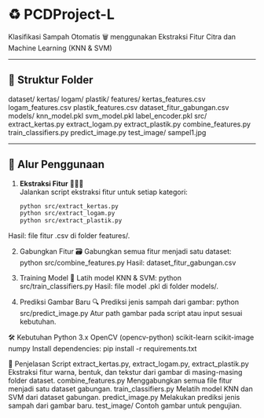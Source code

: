 # ♻️ PCDProject-L

Klasifikasi Sampah Otomatis 🗑️ menggunakan Ekstraksi Fitur Citra dan Machine Learning (KNN & SVM)

---

## 📁 Struktur Folder
dataset/ kertas/ logam/ plastik/ features/ kertas_features.csv logam_features.csv plastik_features.csv dataset_fitur_gabungan.csv models/ knn_model.pkl svm_model.pkl label_encoder.pkl src/ extract_kertas.py extract_logam.py extract_plastik.py combine_features.py train_classifiers.py predict_image.py test_image/ sampel1.jpg

---

## 🚀 Alur Penggunaan

1. **Ekstraksi Fitur** 🎨🔺🧩  
   Jalankan script ekstraksi fitur untuk setiap kategori:
   ```sh
   python src/extract_kertas.py
   python src/extract_logam.py
   python src/extract_plastik.py

Hasil: file fitur .csv di folder features/.

2. Gabungkan Fitur 🗃️
Gabungkan semua fitur menjadi satu dataset:
python src/combine_features.py
Hasil: dataset_fitur_gabungan.csv

3. Training Model 🤖
Latih model KNN & SVM:
python src/train_classifiers.py
Hasil: file model .pkl di folder models/.

4. Prediksi Gambar Baru 🔍
Prediksi jenis sampah dari gambar:
python src/predict_image.py
Atur path gambar pada script atau input sesuai kebutuhan.

🛠️ Kebutuhan
Python 3.x
OpenCV (opencv-python)
scikit-learn
scikit-image
numpy
Install dependencies:
pip install -r requirements.txt

📜 Penjelasan Script
extract_kertas.py, extract_logam.py, extract_plastik.py
Ekstraksi fitur warna, bentuk, dan tekstur dari gambar di masing-masing folder dataset.
combine_features.py
Menggabungkan semua file fitur menjadi satu dataset gabungan.
train_classifiers.py
Melatih model KNN dan SVM dari dataset gabungan.
predict_image.py
Melakukan prediksi jenis sampah dari gambar baru.
test_image/
Contoh gambar untuk pengujian.
